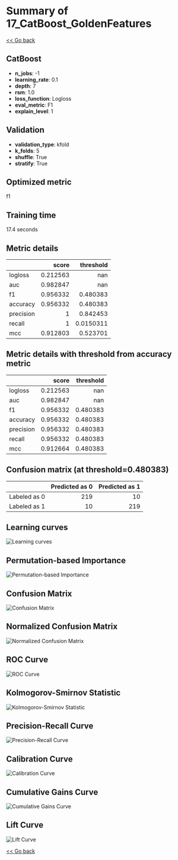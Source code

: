 # Summary of 17_CatBoost_GoldenFeatures

[<< Go back](../README.md)


## CatBoost
- **n_jobs**: -1
- **learning_rate**: 0.1
- **depth**: 7
- **rsm**: 1.0
- **loss_function**: Logloss
- **eval_metric**: F1
- **explain_level**: 1

## Validation
 - **validation_type**: kfold
 - **k_folds**: 5
 - **shuffle**: True
 - **stratify**: True

## Optimized metric
f1

## Training time

17.4 seconds

## Metric details
|           |    score |   threshold |
|:----------|---------:|------------:|
| logloss   | 0.212563 | nan         |
| auc       | 0.982847 | nan         |
| f1        | 0.956332 |   0.480383  |
| accuracy  | 0.956332 |   0.480383  |
| precision | 1        |   0.842453  |
| recall    | 1        |   0.0150311 |
| mcc       | 0.912803 |   0.523701  |


## Metric details with threshold from accuracy metric
|           |    score |   threshold |
|:----------|---------:|------------:|
| logloss   | 0.212563 |  nan        |
| auc       | 0.982847 |  nan        |
| f1        | 0.956332 |    0.480383 |
| accuracy  | 0.956332 |    0.480383 |
| precision | 0.956332 |    0.480383 |
| recall    | 0.956332 |    0.480383 |
| mcc       | 0.912664 |    0.480383 |


## Confusion matrix (at threshold=0.480383)
|              |   Predicted as 0 |   Predicted as 1 |
|:-------------|-----------------:|-----------------:|
| Labeled as 0 |              219 |               10 |
| Labeled as 1 |               10 |              219 |

## Learning curves
![Learning curves](learning_curves.png)

## Permutation-based Importance
![Permutation-based Importance](permutation_importance.png)
## Confusion Matrix

![Confusion Matrix](confusion_matrix.png)


## Normalized Confusion Matrix

![Normalized Confusion Matrix](confusion_matrix_normalized.png)


## ROC Curve

![ROC Curve](roc_curve.png)


## Kolmogorov-Smirnov Statistic

![Kolmogorov-Smirnov Statistic](ks_statistic.png)


## Precision-Recall Curve

![Precision-Recall Curve](precision_recall_curve.png)


## Calibration Curve

![Calibration Curve](calibration_curve_curve.png)


## Cumulative Gains Curve

![Cumulative Gains Curve](cumulative_gains_curve.png)


## Lift Curve

![Lift Curve](lift_curve.png)



[<< Go back](../README.md)

